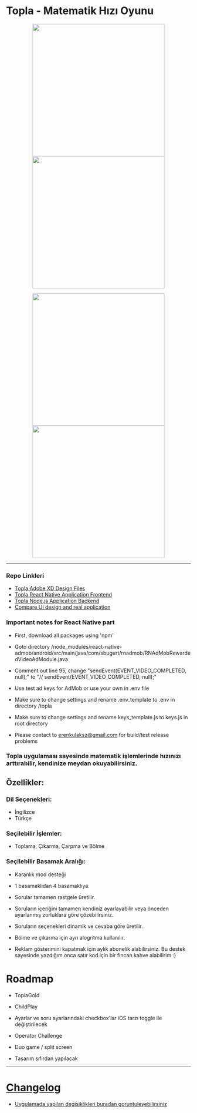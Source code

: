 # Topla - Matematik Hızı Oyunu

<p align="center">
  <img src="https://i.imgur.com/TPrQ6pp.png" width="360">
  <img src="https://i.imgur.com/J1QnGH7.png" width="360">
</p>
<p align="center">
  <img src="https://i.imgur.com/Dc0Cs0a.png" width="360">
  <img src="https://i.imgur.com/4cI3Wgb.png" width="360">
</p>

---

### Repo Linkleri

- [Topla Adobe XD Design Files](./design/ui)
- [Topla React Native Application Frontend](./topla)
- [Topla Node.js Application Backend](./topla-server)
- [Compare UI design and real application](./design/ui/comparing_design)

### Important notes for React Native part

- First, download all packages using 'npm'
- Goto directory /node_modules/react-native-admob/android/src/main/java/com/sbugert/rnadmob/RNAdMobRewardedVideoAdModule.java
- Comment out line 95, change "sendEvent(EVENT_VIDEO_COMPLETED, null);" to "// sendEvent(EVENT_VIDEO_COMPLETED, null);"

- Use test ad keys for AdMob or use your own in .env file

- Make sure to change settings and rename .env_template to .env in directory /topla
- Make sure to change settings and rename keys_template.js to keys.js in root directory

- Please contact to erenkulaksz@gmail.com for build/test release problems

### Topla uygulaması sayesinde matematik işlemlerinde hızınızı arttırabilir, kendinize meydan okuyabilirsiniz.

## Özellikler:

### Dil Seçenekleri:

- İngilizce
- Türkçe

### Seçilebilir İşlemler:

- Toplama, Çıkarma, Çarpma ve Bölme

### Seçilebilir Basamak Aralığı:

- Karanlık mod desteği

- 1 basamaklıdan 4 basamaklıya.

- Sorular tamamen rastgele üretilir.

- Soruların içeriğini tamamen kendiniz ayarlayabilir veya önceden ayarlanmış zorluklara göre çözebilirsiniz.

- Soruların seçenekleri dinamik ve cevaba göre üretilir.

- Bölme ve çıkarma için ayrı alogritma kullanılır.

- Reklam gösterimini kapatmak için aylık abonelik alabilirsiniz. Bu destek sayesinde yazdığım onca satır kod için bir fincan kahve alabilirim :)

# Roadmap

- ToplaGold
- ChildPlay
- Ayarlar ve soru ayarlarındaki checkbox'lar iOS tarzı toggle ile değiştirilecek
- Operator Challenge
- Duo game / split screen

- Tasarım sıfırdan yapılacak

---

# [Changelog](https://sites.google.com/view/topla-changelog/ana-sayfa)

- [Uygulamada yapilan degisiklikleri buradan goruntuleyebilirsiniz](https://sites.google.com/view/topla-changelog/ana-sayfa)
